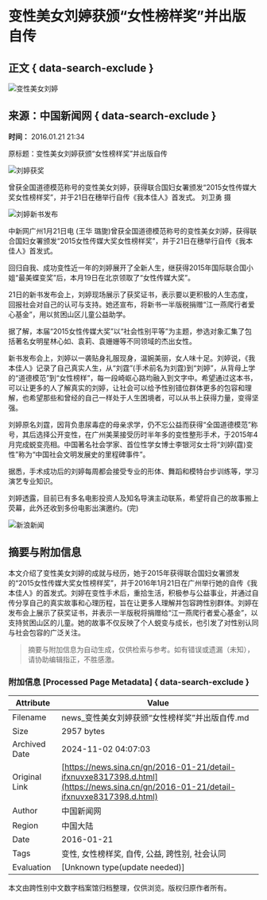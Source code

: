 # 变性美女刘婷获颁“女性榜样奖”并出版自传

## 正文 { data-search-exclude }


![变性美女刘婷](https://n.sinaimg.cn/sinakd10200/360/w180h180/20221208/9a5e-68863e2aa95fcb69c00720aa3d256d64.jpg)

## 来源：中国新闻网 { data-search-exclude }

**时间：** 2016.01.21 21:34

原标题：变性美女刘婷获颁“女性榜样奖”并出版自传

![刘婷获奖](https://k.sinaimg.cn/n/translate/20160121/3jlz-fxnuvwu4370806.jpg/w700d1q75cms.jpg?by=cms_fixed_width)

曾获全国道德模范称号的变性美女刘婷，获得联合国妇女署颁发“2015女性传媒大奖女性榜样奖”，并于21日在穗举行自传《我本佳人》首发式。 刘卫勇 摄

![刘婷新书发布](https://k.sinaimg.cn/n/translate/20160121/LQS_-fxnuvwu4370808.jpg/w700d1q75cms.jpg?by=cms_fixed_width)

中新网广州1月21日电 (王华 璐旎)曾获全国道德模范称号的变性美女刘婷，获得联合国妇女署颁发“2015女性传媒大奖女性榜样奖”，并于21日在穗举行自传《我本佳人》首发式。

回归自我、成功变性近一年的刘婷展开了全新人生，继获得2015年国际联合国小姐“最美蝶变奖”后，本月19日在北京领取了“女性传媒大奖”。

21日的新书发布会上，刘婷现场展示了获奖证书，表示要以更积极的人生态度，回报社会对自己的认可与支持。她还宣布，将新书一半版税捐赠“江一燕爬行者爱心基金”，用以贫困山区儿童公益助学。

据了解，本届“2015女性传媒大奖”以“社会性别平等”为主题，参选对象汇集了包括著名女明星林心如、袁莉、袁姗姗等不同领域的杰出女性。

新书发布会上，刘婷以一袭贴身礼服现身，温婉美丽，女人味十足。刘婷说，《我本佳人》记录了自己真实人生，从“刘霆”(手术前名为刘霆)到“刘婷”，从背母上学的“道德模范”到“女性榜样”，每一段崎岖心路均融入到文字中。希望通过这本书，可以让更多的人了解真实的刘婷，让社会可以给予性别错位群体更多的包容和理解，也希望那些和曾经的自己一样处于人生困境者，可以从书上获得力量，变得坚强。

刘婷原名刘霆，因背负患尿毒症的母亲求学，仍不忘公益而获得“全国道德模范”称号，其后选择公开变性，在广州美莱接受历时半年多的变性整形手术，于2015年4月完成蜕变亮相。中国著名社会学家、首位性学女博士李银河女士将“刘婷(霆)变性”称为“中国社会文明发展史的里程碑事件”。

据悉，手术成功后的刘婷每周都会接受专业的形体、舞蹈和模特台步训练等，学习演艺专业知识。

刘婷透露，目前已有多名电影投资人及知名导演主动联系，希望将自己的故事搬上荧幕，此外还收到多份电影出演邀约。(完)

![新浪新闻](https://n.sinaimg.cn/default/80905340/20200331/sinalogo.png)
<!-- tcd_original_link https://news.sina.cn/gn/2016-01-21/detail-ifxnuvxe8317398.d.html -->
## 摘要与附加信息

<!-- tcd_abstract -->
本文介绍了变性美女刘婷的成就与经历，她于2015年获得联合国妇女署颁发的“2015女性传媒大奖女性榜样奖”，并于2016年1月21日在广州举行她的自传《我本佳人》的首发式。刘婷在变性手术后，重拾生活，积极参与公益事业，并通过自传分享自己的真实故事和心理历程，旨在让更多人理解并包容跨性别群体。刘婷在发布会上展示了获奖证书，并表示一半版税将捐赠给“江一燕爬行者爱心基金”，以支持贫困山区的儿童。她的故事不仅反映了个人蜕变与成长，也引发了对性别认同与社会包容的广泛关注。
<!-- tcd_abstract_end -->

> 摘要与附加信息为自动生成，仅供检索与参考。如有错误或遗漏（未知），请协助编辑指正，不胜感激。

### 附加信息 [Processed Page Metadata] { data-search-exclude }

| Attribute       | Value                                  |
|-----------------|----------------------------------------|
| Filename        | news_变性美女刘婷获颁“女性榜样奖”并出版自传.md                             |
| Size            | 2957 bytes                           |
| Archived Date   | 2024-11-02 04:07:03                             |
| Original Link   | [https://news.sina.cn/gn/2016-01-21/detail-ifxnuvxe8317398.d.html](https://news.sina.cn/gn/2016-01-21/detail-ifxnuvxe8317398.d.html)                       |
| Author          | 中国新闻网                               |
| Region          | 中国大陆                               |
| Date            | 2016-01-21                                 |
| Tags            | 变性, 女性榜样奖, 自传, 公益, 跨性别, 社会认同                                 |
| Evaluation            | [Unknown type(update needed)]                                 |
<!-- tcd_table_end -->

本文由跨性别中文数字档案馆归档整理，仅供浏览。版权归原作者所有。
